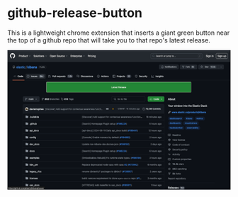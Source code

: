# github-release-button
This is a lightweight chrome extension that inserts a giant green button near the top of a github repo that will take you to that repo's latest release.

![Preview](./images/preview.png)
